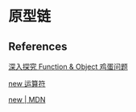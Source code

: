 # 原型链

## References

[深入探究 Function & Object 鸡蛋问题](https://juejin.im/post/5cb4861ff265da036504efbc)

[new 运算符](https://github.com/mqyqingfeng/Blog/issues/13)

[new | MDN](https://developer.mozilla.org/en-US/docs/Web/JavaScript/Reference/Operators/new)
